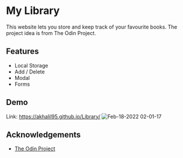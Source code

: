 # My Library

This website lets you store and keep track of your favourite books. The project idea is from The Odin Project.


## Features

- Local Storage
- Add / Delete
- Modal
- Forms



## Demo

Link: https://akhalil95.github.io/Library/
![Feb-18-2022 02-01-17](https://user-images.githubusercontent.com/68371207/154652158-7bda64aa-338a-49af-a3ef-a1fc26b65130.gif)




## Acknowledgements

 - [The Odin Project](https://www.theodinproject.com/paths/full-stack-javascript/courses/javascript/lessons/library)
